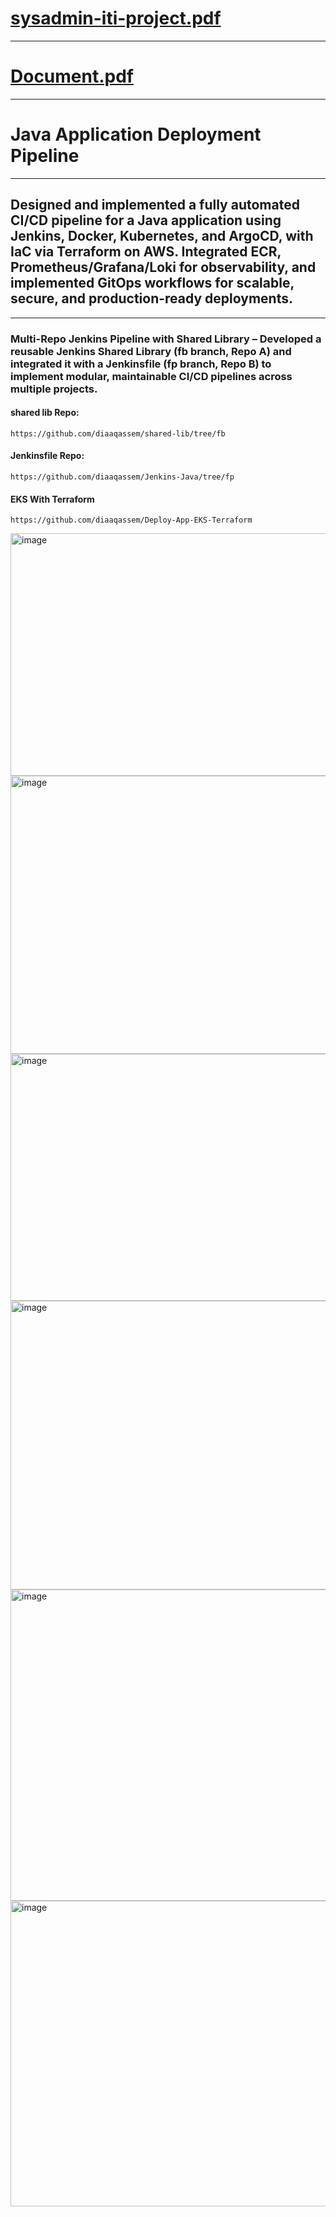 # [sysadmin-iti-project.pdf](https://github.com/user-attachments/files/21764445/sysadmin-iti-project.pdf)
---
# [Document.pdf](https://github.com/user-attachments/files/21765222/Document.pdf)

---
# Java Application Deployment Pipeline	
---
## Designed and implemented a fully automated CI/CD pipeline for a Java application using Jenkins, Docker, Kubernetes, and ArgoCD, with IaC via Terraform on AWS. Integrated ECR, Prometheus/Grafana/Loki for observability, and implemented GitOps workflows for scalable, secure, and production-ready deployments.
---
### Multi-Repo Jenkins Pipeline with Shared Library – Developed a reusable Jenkins Shared Library (fb branch, Repo A) and integrated it with a Jenkinsfile (fp branch, Repo B) to implement modular, maintainable CI/CD pipelines across multiple projects.
#### shared lib Repo:
```
https://github.com/diaaqassem/shared-lib/tree/fb
```
#### Jenkinsfile Repo: 
```
https://github.com/diaaqassem/Jenkins-Java/tree/fp
```
#### EKS With Terraform
```
https://github.com/diaaqassem/Deploy-App-EKS-Terraform
```
<img width="1125" height="388" alt="image" src="https://github.com/user-attachments/assets/981ca35f-3ee7-4dc2-af28-30dcc89d63c6" />
<img width="1125" height="445" alt="image" src="https://github.com/user-attachments/assets/f34d5fd7-1847-43c7-a626-15332e2bd0e7" />
<img width="1125" height="395" alt="image" src="https://github.com/user-attachments/assets/f4ac5841-4338-433c-8e96-a7d1b4444a2a" />
<img width="1125" height="462" alt="image" src="https://github.com/user-attachments/assets/6bdb16e2-4df4-4a1d-a8a0-334aa30aa898" />

<img width="1125" height="498" alt="image" src="https://github.com/user-attachments/assets/628854a7-f7bd-49b0-890f-2ca3b4c3da6e" />
<img width="1125" height="489" alt="image" src="https://github.com/user-attachments/assets/5f4e91b8-2b8c-4dc9-a974-924c399a0ee7" />
